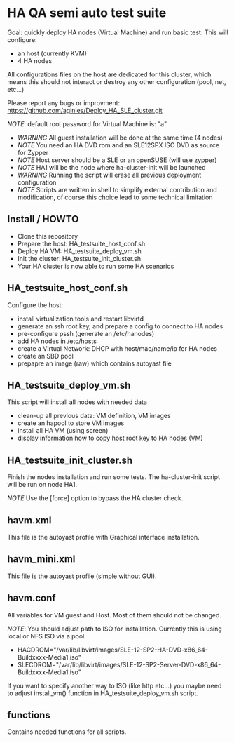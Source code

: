 # HA QA semi auto test suite

Goal: quickly deploy HA nodes (Virtual Machine) and run basic test.
This will configure:
* an host (currently KVM)
* 4 HA nodes

All configurations files on the host are dedicated for this cluster, which means
this should not interact or destroy any other configuration (pool, net, etc...)

Please report any bugs or improvment:
https://github.com/aginies/Deploy_HA_SLE_cluster.git

*NOTE*: default root password for Virtual Machine is: "a"

* *WARNING* All guest installation will be done at the same time (4 nodes)
* *NOTE* You need an HA DVD rom and an SLE12SPX ISO DVD as source for Zypper
* *NOTE* Host server should be a SLE or an openSUSE (will use zypper)
* *NOTE* HA1 will be the node where ha-cluster-init will be launched
* *WARNING* Running the script will erase all previous deployment configuration
* *NOTE* Scripts are written in shell to simplify external contribution and modification, of course this choice lead to some technical limitation

## Install / HOWTO

* Clone this repository
* Prepare the host: HA_testsuite_host_conf.sh
* Deploy HA VM: HA_testsuite_deploy_vm.sh
* Init the cluster: HA_testsuite_init_cluster.sh
* Your HA cluster is now able to run some HA scenarios

## HA_testsuite_host_conf.sh
Configure the host:
* install virtualization tools and restart libvirtd
* generate an ssh root key, and prepare a config to connect to HA nodes
* pre-configure pssh (generate an /etc/hanodes)
* add HA nodes in /etc/hosts
* create a Virtual Network: DHCP with host/mac/name/ip for HA nodes
* create an SBD pool
* prepapre an image (raw) which contains autoyast file

## HA_testsuite_deploy_vm.sh
This script will install all nodes with needed data
* clean-up all previous data: VM definition, VM images
* create an hapool to store VM images
* install all HA VM (using screen)
* display information how to copy host root key to HA nodes (VM)

## HA_testsuite_init_cluster.sh
Finish the nodes installation and run some tests.
The ha-cluster-init script will be run on node HA1.

*NOTE* Use the [force] option to bypass the HA cluster check.

## havm.xml
This file is the autoyast profile with Graphical interface installation.

## havm_mini.xml
This file is the autoyast profile (simple without GUI).

## havm.conf
All variables for VM guest and Host. Most of them should not be changed.

*NOTE*:
You should adjust path to ISO for installation. Currently this is using local or NFS ISO via a pool.
* HACDROM="/var/lib/libvirt/images/SLE-12-SP2-HA-DVD-x86_64-Buildxxxx-Media1.iso"
* SLECDROM="/var/lib/libvirt/images/SLE-12-SP2-Server-DVD-x86_64-Buildxxxx-Media1.iso"

If you want to specify another way to ISO (like http etc...) you maybe need to adjust
install_vm() function in HA_testsuite_deploy_vm.sh script.

## functions
Contains needed functions for all scripts.
